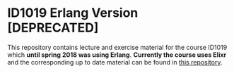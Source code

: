 # ID1019 Erlang Version [DEPRECATED]

This repository contains lecture and exercise material for the course ID1019 which **until spring 2018 was using Erlang**. **Currently the course uses Elixr** and the corresponding up to date material can be found in [this repository](https://github.com/ID1019/functional-programming).
